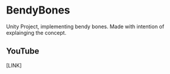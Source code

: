 # BendyBones
Unity Project, implementing bendy bones. Made with intention of explainging the concept.

## YouTube
[LINK]
